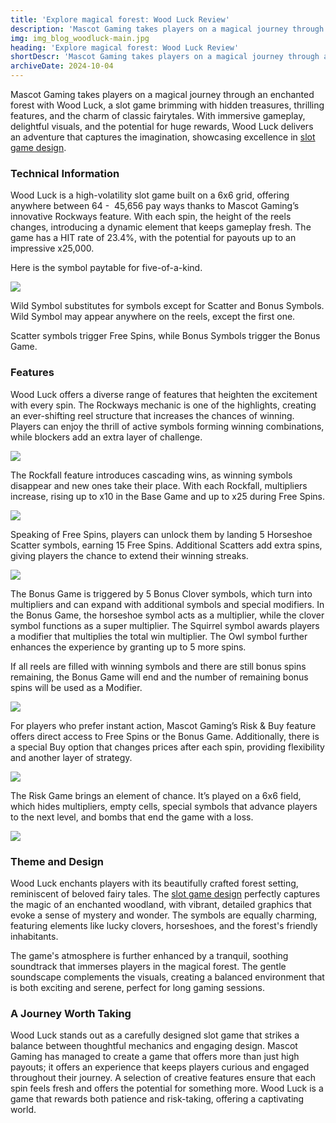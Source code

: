 ```yaml
---
title: 'Explore magical forest: Wood Luck Review'
description: 'Mascot Gaming takes players on a magical journey through an enchanted forest with Wood Luck, a slot game brimming with hidden treasures, thrilling features, and the charm of classic fairytales.'
img: img_blog_woodluck-main.jpg
heading: 'Explore magical forest: Wood Luck Review'
shortDescr: 'Mascot Gaming takes players on a magical journey through an enchanted forest with Wood Luck, a slot game brimming with hidden treasures, thrilling features, and the charm of classic fairytales.'
archiveDate: 2024-10-04
---
```

Mascot Gaming takes players on a magical journey through an enchanted forest with Wood Luck, a slot game brimming with hidden treasures, thrilling features, and the charm of classic fairytales. With immersive gameplay, delightful visuals, and the potential for huge rewards, Wood Luck delivers an adventure that captures the imagination, showcasing excellence in [slot game design](https://mascot.games/es/blog/licensing-and-certification-in-slot-game-development).

### Technical Information

Wood Luck is a high-volatility slot game built on a 6x6 grid, offering anywhere between 64 -  45,656 pay ways thanks to Mascot Gaming’s innovative Rockways feature. With each spin, the height of the reels changes, introducing a dynamic element that keeps gameplay fresh. The game has a HIT rate of 23.4%, with the potential for payouts up to an impressive x25,000. 

Here is the symbol paytable for five-of-a-kind.

![](../../images/img_blog_woodluck-1.jpg)

Wild Symbol substitutes for symbols except for Scatter and Bonus Symbols. Wild Symbol may appear anywhere on the reels, except the first one. 

Scatter symbols trigger Free Spins, while Bonus Symbols trigger the Bonus Game.



### Features

Wood Luck offers a diverse range of features that heighten the excitement with every spin. The Rockways mechanic is one of the highlights, creating an ever-shifting reel structure that increases the chances of winning. Players can enjoy the thrill of active symbols forming winning combinations, while blockers add an extra layer of challenge.

![](../../images/img_blog_woodluck-2.jpg)

The Rockfall feature introduces cascading wins, as winning symbols disappear and new ones take their place. With each Rockfall, multipliers increase, rising up to x10 in the Base Game and up to x25 during Free Spins.

![](../../images/img_blog_woodluck-3.jpg)

Speaking of Free Spins, players can unlock them by landing 5 Horseshoe Scatter symbols, earning 15 Free Spins. Additional Scatters add extra spins, giving players the chance to extend their winning streaks.

![](../../images/img_blog_woodluck-4.jpg)

The Bonus Game is triggered by 5 Bonus Clover symbols, which turn into multipliers and can expand with additional symbols and special modifiers. In the Bonus Game, the horseshoe symbol acts as a multiplier, while the clover symbol functions as a super multiplier. The Squirrel symbol awards players a modifier that multiplies the total win multiplier. The Owl symbol further enhances the experience by granting up to 5 more spins.

If all reels are filled with winning symbols and there are still bonus spins remaining, the Bonus Game will end and the number of remaining bonus spins will be used as a Modifier. 

![](../../images/img_blog_woodluck-5.jpg)

For players who prefer instant action, Mascot Gaming’s Risk & Buy feature offers direct access to Free Spins or the Bonus Game. Additionally, there is a special Buy option that changes prices after each spin, providing flexibility and another layer of strategy.

![](../../images/img_blog_woodluck-6.jpg)

The Risk Game brings an element of chance. It’s played on a 6x6 field, which hides multipliers, empty cells, special symbols that advance players to the next level, and bombs that end the game with a loss.

![](../../images/img_blog_woodluck-7.jpg)

### Theme and Design

Wood Luck enchants players with its beautifully crafted forest setting, reminiscent of beloved fairy tales. The [slot game design](https://mascot.games/es/blog/licensing-and-certification-in-slot-game-development) perfectly captures the magic of an enchanted woodland, with vibrant, detailed graphics that evoke a sense of mystery and wonder. The symbols are equally charming, featuring elements like lucky clovers, horseshoes, and the forest's friendly inhabitants.

The game's atmosphere is further enhanced by a tranquil, soothing soundtrack that immerses players in the magical forest. The gentle soundscape complements the visuals, creating a balanced environment that is both exciting and serene, perfect for long gaming sessions.




### A Journey Worth Taking

Wood Luck stands out as a carefully designed slot game that strikes a balance between thoughtful mechanics and engaging design. Mascot Gaming has managed to create a game that offers more than just high payouts; it offers an experience that keeps players curious and engaged throughout their journey. A selection of creative features ensure that each spin feels fresh and offers the potential for something more. Wood Luck is a game that rewards both patience and risk-taking, offering a captivating world.
